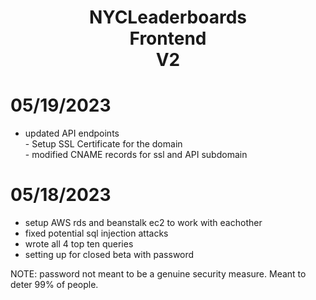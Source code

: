 <h1 align=center>NYCLeaderboards <br /> Frontend <br /> V2</h1>

<h1>05/19/2023</h1>
<ul>
    <li>updated API endpoints</li>
    - Setup SSL Certificate for the domain
    <br>
    - modified CNAME records for ssl and API subdomain
</ul>
<h1>05/18/2023</h1>
<ul>
  <li>setup AWS rds and beanstalk ec2 to work with eachother</li>
  <li>fixed potential sql injection attacks</li>
  <li>wrote all 4 top ten queries</li>
  <li>setting up for closed beta with password</li>
</ul>

NOTE: password not meant to be a genuine security measure. Meant to deter 99% of people.
